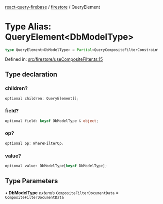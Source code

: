 [react-query-firebase](../../modules.md) / [firestore](../index.md) / QueryElement

# Type Alias: QueryElement\<DbModelType\>

```ts
type QueryElement<DbModelType> = Partial<QueryCompositeFilterConstraint> & object;
```

Defined in: [src/firestore/useCompositeFilter.ts:15](https://github.com/vpishuk/react-query-firebase/blob/7fbf9b6c8d5aecd24bcbf362edabf19ee5b1c72c/src/firestore/useCompositeFilter.ts#L15)

## Type declaration

### children?

```ts
optional children: QueryElement[];
```

### field?

```ts
optional field: keyof DbModelType & object;
```

### op?

```ts
optional op: WhereFilterOp;
```

### value?

```ts
optional value: DbModelType[keyof DbModelType];
```

## Type Parameters

• **DbModelType** *extends* `CompositeFilterDocumentData` = `CompositeFilterDocumentData`
